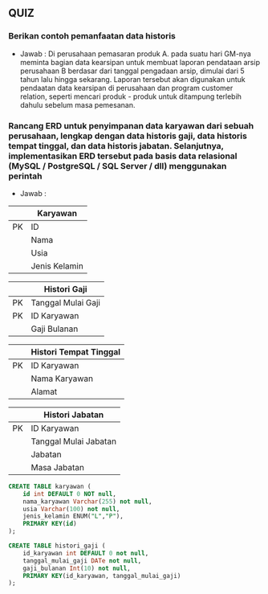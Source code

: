 ## QUIZ
### Berikan contoh pemanfaatan data historis
- Jawab : Di perusahaan pemasaran produk A. pada suatu hari GM-nya meminta bagian data kearsipan untuk membuat laporan pendataan arsip perusahaan B berdasar dari tanggal pengadaan arsip, dimulai dari 5 tahun lalu hingga sekarang. Laporan tersebut akan digunakan untuk pendaatan data kearsipan di perusahaan dan program customer relation, seperti mencari produk - produk untuk ditampung terlebih dahulu sebelum masa pemesanan.
### Rancang ERD untuk penyimpanan data karyawan dari sebuah perusahaan, lengkap dengan data historis gaji, data historis tempat tinggal, dan data historis jabatan. Selanjutnya, implementasikan ERD tersebut pada basis data relasional (MySQL / PostgreSQL / SQL Server / dll) menggunakan perintah
- Jawab : 

||Karyawan|
|---|---|
|PK|ID|
||Nama|
||Usia|
||Jenis Kelamin|

||Histori Gaji|
|---|---|
|PK|Tanggal Mulai Gaji|
|PK|ID Karyawan|
||Gaji Bulanan|

||Histori Tempat Tinggal|
|---|---|
|PK|ID Karyawan|
||Nama Karyawan|
||Alamat|

||Histori Jabatan|
|---|---|
|PK|ID Karyawan|
||Tanggal Mulai Jabatan|
||Jabatan|
||Masa Jabatan|

```sql
CREATE TABLE karyawan (
	id int DEFAULT 0 NOT null,
	nama_karyawan Varchar(255) not null,
	usia Varchar(100) not null,
	jenis_kelamin ENUM("L","P"),
	PRIMARY KEY(id)
);

CREATE TABLE histori_gaji (
  	id_karyawan int DEFAULT 0 not null,
	tanggal_mulai_gaji DATe not null,
  	gaji_bulanan Int(10) not null,
  	PRIMARY KEY(id_karyawan, tanggal_mulai_gaji)
);
```
